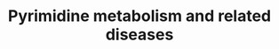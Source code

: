 ---
annotations:
- id: PW:0001605
  parent: disease pathway
  type: Pathway Ontology
  value: orotic aciduria 1 pathway
- id: PW:0001603
  parent: disease pathway
  type: Pathway Ontology
  value: beta-ureidopropionase deficiency pathway
- id: DOID:0050833
  parent: genetic disease
  type: Disease Ontology
  value: orotic aciduria
- id: DOID:0050832
  parent: genetic disease
  type: Disease Ontology
  value: pyrimidine metabolic disorder
- id: PW:0000013
  parent: disease pathway
  type: Pathway Ontology
  value: disease pathway
- id: PW:0000032
  parent: classic metabolic pathway
  type: Pathway Ontology
  value: pyrimidine metabolic pathway
- id: PW:0001776
  parent: disease pathway
  type: Pathway Ontology
  value: inborn error of purine-pyrimidine metabolism pathway
- id: PW:0002210
  parent: disease pathway
  type: Pathway Ontology
  value: dihydropyrimidine dehydrogenase deficiency pathway
- id: DOID:14218
  parent: genetic disease
  type: Disease Ontology
  value: dihydropyrimidine dehydrogenase deficiency
authors:
- Roel
- DeSl
- Egonw
- Mkutmon
- IreneHemel
- MaintBot
- Fehrhart
- Finterly
- Eweitz
- Ddigles
citedin:
- link: PMC8155553
  title: 'Heterogeneity

    of Lipid and Protein Cartilage Profiles

    Associated with Human Osteoarthritis with or without Type 2 Diabetes

    Mellitus (2021)'
- link: PMC8099445
  title: Identification of high‐dimensional omics‐derived predictors for tumor growth
    dynamics using machine learning and pharmacometric modeling (2021)
communities:
- IEM
- RareDiseases
description: Overview of pyrimidine metabolism and related diseases. Pyrimidine metabolism
  is important for the synthesis of thymine, cytosine and uracil, some of the building
  blocks for DNA and RNA and they also have functions in signal transduction and energy
  transport. The pathway can be split up in 3 parts, one is the de novo synthesis
  of pyrimidines, starting with glutamine and ending at UMP. From here the UMP can
  either be used in the nucleic acid synthesis (up) or broken down to Beta-alanine
  or (S)-beta-aminoisobutyrate. Disorders in the metabolism of pyrimidine are mostly
  caused by enzyme defects (highlighted in pink, one disease is depicted in orange,
  since there appears to be no clinical difference between type 2 and 1 of orotic
  aciduria, therefore researchers believe that type 2 does not exist officially).
  The clinical presentation of pyrimidine disorders is very diverse, because of the
  diversity in biological function. The severity of the disorder is determined by
  the severity of the defect and the function of the normal enzyme.   Metabolic markers
  are highlighted in dark purple. Complexes mentioned in pathway are pictured in bottom
  left corner. The link to the Urea cycle is depicted for clarity.  This pathway was
  inspired by Chapter 41 of the book of Blau (ISBN 3642403360 (978-3642403361)).
last-edited: 2025-07-08
ndex: f2b4959f-8b69-11eb-9e72-0ac135e8bacf
organisms:
- Homo sapiens
redirect_from:
- /index.php/Pathway:WP4225
- /instance/WP4225
- /instance/WP4225_r139817
revision: r139817
schema-jsonld:
- '@context': https://schema.org/
  '@id': https://wikipathways.github.io/pathways/WP4225.html
  '@type': Dataset
  creator:
    '@type': Organization
    name: WikiPathways
  description: Overview of pyrimidine metabolism and related diseases. Pyrimidine
    metabolism is important for the synthesis of thymine, cytosine and uracil, some
    of the building blocks for DNA and RNA and they also have functions in signal
    transduction and energy transport. The pathway can be split up in 3 parts, one
    is the de novo synthesis of pyrimidines, starting with glutamine and ending at
    UMP. From here the UMP can either be used in the nucleic acid synthesis (up) or
    broken down to Beta-alanine or (S)-beta-aminoisobutyrate. Disorders in the metabolism
    of pyrimidine are mostly caused by enzyme defects (highlighted in pink, one disease
    is depicted in orange, since there appears to be no clinical difference between
    type 2 and 1 of orotic aciduria, therefore researchers believe that type 2 does
    not exist officially). The clinical presentation of pyrimidine disorders is very
    diverse, because of the diversity in biological function. The severity of the
    disorder is determined by the severity of the defect and the function of the normal
    enzyme.   Metabolic markers are highlighted in dark purple. Complexes mentioned
    in pathway are pictured in bottom left corner. The link to the Urea cycle is depicted
    for clarity.  This pathway was inspired by Chapter 41 of the book of Blau (ISBN
    3642403360 (978-3642403361)).
  keywords:
  - (S)-Beta-aminoisobutyrate
  - + PRPP
  - 2-Deoxyuridine
  - ABAT
  - ACT
  - AGXT2
  - Acetyl-CoA
  - Aspartate
  - Beta-alanine
  - CAD-complex
  - CDP
  - CMP
  - CPS1
  - CPS2
  - CTP
  - Carbamoyl-phosphate
  - Carbamoylaspartate
  - Citrulline
  - CoQ10
  - CoQ10 - H2 (reduced)
  - Cytidine
  - D-methylmalonatesemialdehyde
  - DHO
  - DHODH
  - DHP
  - DPD
  - Dihydroorotate
  - Dihydrothymine
  - Dihydrouracil
  - GLS2
  - Glutamate
  - Glutamine
  - HCO3-
  - L-BAIBA
  - L-Valine
  - L-methylmalonatesemialdehyde
  - MMSDH
  - Malonate semialdehyde
  - N-Carbamoyl-beta-alanine
  - N-Carbamyl-beta-aminoisobutyric acid
  - NH4+
  - OMP
  - OMPDC
  - OPRT
  - OTC
  - Ornithine
  - Orotate
  - Orotidine
  - PRPP
  - Propionyl-CoA
  - RR
  - RRM1
  - RRM2
  - RRM2B
  - TK2
  - TP
  - TS
  - Thymidine
  - Thymine
  - UDP
  - UMP
  - UMPH
  - UMPH1
  - UMPH2
  - UMPS-complex
  - UP
  - UTP
  - Uracil
  - Uridine
  - beta-alanine-pyruvate transaminase
  - dTMP
  - dUDP
  - dUMP
  license: CC0
  name: Pyrimidine metabolism and related diseases
seo: CreativeWork
title: Pyrimidine metabolism and related diseases
wpid: WP4225
---